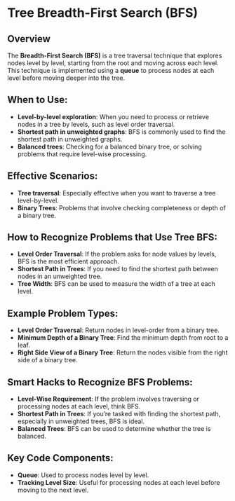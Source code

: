 
# Tree Breadth-First Search (BFS)

## Overview
The **Breadth-First Search (BFS)** is a tree traversal technique that explores nodes level by level, starting from the root and moving across each level. This technique is implemented using a **queue** to process nodes at each level before moving deeper into the tree.

## When to Use:
- **Level-by-level exploration**: When you need to process or retrieve nodes in a tree by levels, such as level order traversal.
- **Shortest path in unweighted graphs**: BFS is commonly used to find the shortest path in unweighted graphs.
- **Balanced trees**: Checking for a balanced binary tree, or solving problems that require level-wise processing.

## Effective Scenarios:
- **Tree traversal**: Especially effective when you want to traverse a tree level-by-level.
- **Binary Trees**: Problems that involve checking completeness or depth of a binary tree.

## How to Recognize Problems that Use Tree BFS:
- **Level Order Traversal**: If the problem asks for node values by levels, BFS is the most efficient approach.
- **Shortest Path in Trees**: If you need to find the shortest path between nodes in an unweighted tree.
- **Tree Width**: BFS can be used to measure the width of a tree at each level.

## Example Problem Types:
- **Level Order Traversal**: Return nodes in level-order from a binary tree.
- **Minimum Depth of a Binary Tree**: Find the minimum depth from root to a leaf.
- **Right Side View of a Binary Tree**: Return the nodes visible from the right side of a binary tree.

## Smart Hacks to Recognize BFS Problems:
- **Level-Wise Requirement**: If the problem involves traversing or processing nodes at each level, think BFS.
- **Shortest Path in Trees**: If you’re tasked with finding the shortest path, especially in unweighted trees, BFS is ideal.
- **Balanced Trees**: BFS can be used to determine whether the tree is balanced.

## Key Code Components:
- **Queue**: Used to process nodes level by level.
- **Tracking Level Size**: Useful for processing nodes at each level before moving to the next level.
